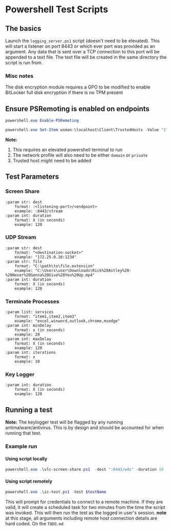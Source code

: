 # Powershell Test Scripts

## The basics

Launch the `logging_server.ps1` script (doesn't need to be elevated).
This will start a listener on port 8443 or which ever port was provided as an argument.
Any data that is sent over a TCP connection to this port will be appended to a text file.
The text file will be created in the same directory the script is run from.

### Misc notes
The disk encryption module requires a GPO to be modified to enable BitLocker full disk encryption if there is no TPM present

## Ensure PSRemoting is enabled on endpoints
```powershell
powershell.exe Enable-PSRemoting
```
```powershell
powershell.exe Set-Item wsman:\localhost\Client\TrustedHosts -Value "172.25.0.139"
```
**Note:**
1. This requires an elevated powershell terminal to run
2. The network profile will also need to be either `domain` or `private`
3. Trusted host might need to be added

## Test Parameters

### Screen Share
```
:param str: dest
    format: :<listening-port>/<endpoint>
    example: :8443/stream
:param int: duration
    format: X (in seconds)
    example: 120
```
### UDP Stream
```
:param str: dest
    format: "<destination-socket>"
    example: "172.25.0.16:1234"
:param str: file
    format: "C:\path\to\file.extension"
    example: "C:\Users\user\Downloads\Rick%20Astley%20-%20Never%20Gonna%20Give%20You%20Up.mp4"
:param int: duration
    format: X (in seconds)
    example: 120
```
### Terminate Processes
```
:param list: services
    format: "item1,item2,item3"
    example: "excel,winword,outlook,chrome,msedge"
:param int: minDelay
    format: x (in seconds)
    example: 20
:param int: maxDelay
    format: X (in seconds)
    example: 120
:param int: iterations
    format: x
    example: 10
```
### Key Logger
```
:param int: duration
    format: X (in seconds)
    example: 120
```

## Running a test
**Note:**
The keylogger test will be flagged by any running antimalware/antivirus.
This is by design and should be accounted for when running that test.

### Example run

#### Using script locally
```powershell
powershell.exe .\vlc-screen-share.ps1  -dest ":8443/wds" -duration 10
```

#### Using script remotely
```powershell
powershell.exe .\ic-test.ps1 -test $testName
```
This will prompt for credentials to connect to a remote machine. If they are valid, it will create a scheduled task for two minutes from the time the script was invoked. This will then run the test as the logged in user's session.
**note** at this stage, all arguments including remote host connection details are hard coded.
On the `TODO.md` 
